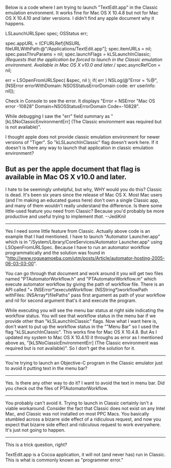 Below is a code where I am trying to launch "TextEdit.app" in the Classic emulation environment. It works fine for Mac OS X 10.4.8 but not for Mac OS X 10.4.10 and later versions.
I didn't find any apple document why it happens.

    
LSLaunchURLSpec spec;
OSStatus err;
	
spec.appURL			= (CFURLRef)[NSURL fileURLWithPath:@"/Applications/TextEdit.app"];
spec.itemURLs		= nil;
spec.passThruParams	= nil;
spec.launchFlags           = kLSLaunchInClassic; /*Requests that the application be forced to launch in the Classic emulation environment. Available in Mac OS X v10.0 and later.*/
spec.asyncRefCon	        = nil;
	
err = LSOpenFromURLSpec( &spec, nil );
if( err )
		NSLog(@"Error = %@",[NSError errorWithDomain: NSOSStatusErrorDomain code: err userInfo: nil]);


Check in Console to see the error. It displays
"Error = NSError "Mac OS error -10828" Domain=NSOSStatusErrorDomain Code=-10828".

While debugging I saw the "err" field summary as "[kLSNoClassicEnvironmentErr] (The Classic environment was required but is not available)".

I thought apple does not provide classic emulation environment for newer versions of "Tiger". So "kLSLaunchInClassic" flag doesn't work here. If it doesn't is there any way to launch that application in classic emulation environment?

But as per the apple document that flag is available in Mac OS X v10.0 and later.
----
I hate to be seemingly unhelpful, but why, WHY would you do this? Classic is dead. It's been six years since the release of Mac OS X. Most Mac users (and I'm making an educated guess here) don't own a single Classic app, and many of them wouldn't really understand the difference. Is there some little-used feature you need from Classic? Because you'd probably be more productive and useful trying to implement *that*. --JediKnil

----
Yes I need some little feature from Classic. Actually above code is an example that I had mentioned. I have to launch "Automator Launcher.app"  which is in "/System/Library/CoreServices/Automator Launcher.app" using LSOpenFromURLSpec. Because I have to run an automator workflow programmatically and the solution was found in "http://www.rogueamoeba.com/utm/posts/Article/automator-hosting-2005-06-03-03-00". 

You can go through that document and work around it you will get two files named "PTAutomatorWorkflow.h" and "PTAutomatorWorkflow.m" which execute automator workflow by giving the path of workflow file. There is an API called "+ (NSError*)executeWorkflow: (NSString*)workflowPath withFiles: (NSArray*)filePaths" pass first argument as path of your workflow and nil for second argument that's it and execute the program. 

While executing you will see the menu bar status at right side indicating the workflow status. You will see that workflow status in the menu bar if we provide other than "kLSLaunchInClassic" flags. Now what I want here is, don't want to put up the workflow status in the ""Menu Bar"  so  I used the flag "kLSLaunchInClassic". This works fine for Mac OS X 10.4.8. But As I updated my system to Mac OS X 10.4.10 it throughs as error as I mentioned above as, "[kLSNoClassicEnvironmentErr] (The Classic environment was required but is not available)". So I don't get the solution for it.

----

You're trying to launch an Objective-C program in the Classic emulator just to avoid it putting text in the menu bar?

----

Yes. 
Is there any other way to do it? I want to avoid the text in menu bar.
Did you check out the files of PTAutomatorWorkflow.

----
You probably can't avoid it. Trying to launch in Classic certainly isn't a viable workaround. Consider the fact that Classic does not exist on any Intel Mac, and Classic was not installed on most PPC Macs. You basically stumbled across a bizarre side effect of a ridiculous request, and now you expect that bizarre side effect and ridiculous request to work everywhere. It's just not going to happen.

----

This is a trick question, right?

TextEdit.app is a Cocoa application, it will not (and never has) run in Classic.
This is what is commonly known as "programmer error."
